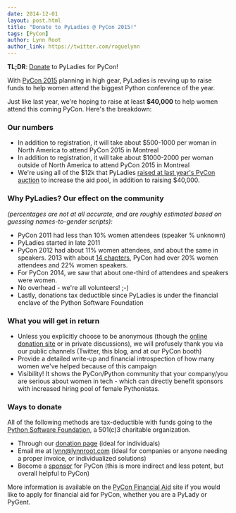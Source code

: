 ```yaml
---
date: 2014-12-01
layout: post.html
title: "Donate to PyLadies @ PyCon 2015!"
tags: [PyCon]
author: Lynn Root
author_link: https://twitter.com/roguelynn
---
```


**TL;DR**: [Donate](#ways-to-donate) to PyLadies for PyCon!

With [PyCon 2015][0] planning in high gear, PyLadies is revving up to raise funds to help women attend the biggest Python conference of the year.

Just like last year, we're hoping to raise at least **$40,000** to help women attend this coming PyCon.  Here's the breakdown:

### Our numbers

* In addition to registration, it will take about $500-1000 per woman in North America to attend PyCon 2015 in Montreal
* In addition to registration, it will take about $1000-2000 per woman outside of North America to attend PyCon 2015 in Montreal
* We're using all of the $12k that PyLadies [raised at last year's PyCon auction][9] to increase the aid pool, in addition to raising $40,000.

### Why PyLadies? Our effect on the community
_(percentages are not at all accurate, and are roughly estimated based on guessing names-to-gender scripts):_

* PyCon 2011 had less than 10% women attendees (speaker % unknown)
* PyLadies started in late 2011
* PyCon 2012 had about 11% women attendees, and about the same in speakers. 2013 with about [14 chapters][7], PyCon had over 20% women attendees and 22% women speakers.
* For PyCon 2014, we saw that about one-third of attendees and speakers were women.
* No overhead - we're all volunteers! ;-)
* Lastly, donations tax deductible since PyLadies is under the financial enclave of the Python Software Foundation


### What you will get in return

* Unless you explicitly choose to be anonymous (though the [online donation site][5] or in private discussions), we will profusely thank you via our public channels (Twitter, this blog, and at our PyCon booth)
* Provide a detailed write-up and financial introspection of how many women we've helped because of this campaign
* Visibility! It shows the PyCon/Python community that your company/you are serious about women in tech - which can directly benefit sponsors with increased hiring pool of female Pythonistas.


### Ways to donate

All of the following methods are tax-deductible with funds going to the [Python Software Foundation][1], a 501(c)3 charitable organization.

* Through our [donation page][4] (ideal for individuals)
* Email me at [lynn@lynnroot.com][2] (ideal for companies or anyone needing a proper invoice, or individualized solutions)
* Become a [sponsor][6] for PyCon (this is more indirect and less potent, but overall helpful to PyCon)


More information is available on the [PyCon Financial Aid][5] site if you would like to apply for financial aid for PyCon, whether you are a PyLady or PyGent.





[0]: http://us.pycon.org/2015
[1]: http://python.org/psf
[2]: mailto:lynn@lynnroot.com?subject=PyLadies%20Donation
[3]: http://pyladies.com/blog
[4]: https://psfmember.org/civicrm/contribute/transact?reset=1&id=6
[5]: https://us.pycon.org/2015/assistance/
[6]: https://us.pycon.org/2015/sponsors/prospectus/
[7]: https://github.com/pyladies/pyladies/tree/master/www/locations
[9]: https://us.pycon.org/2014/sponsors/charityauction/
